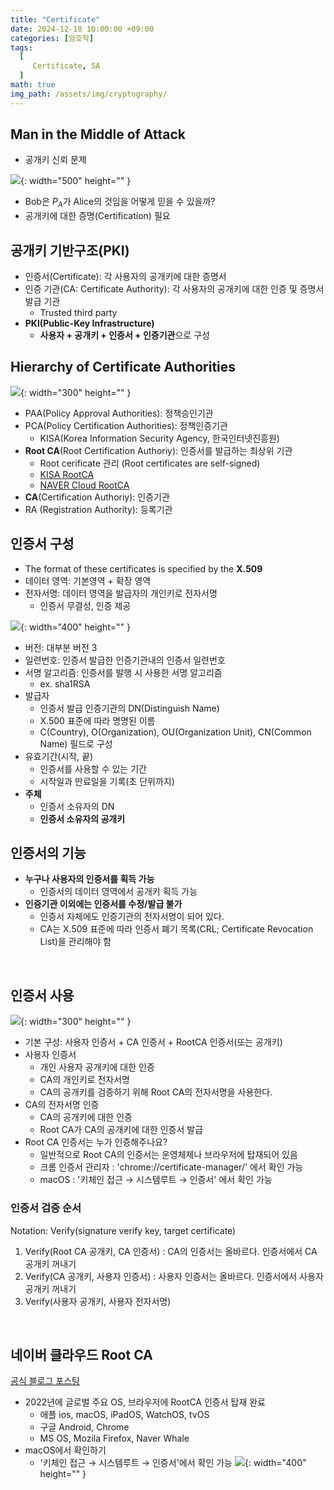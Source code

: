 ```yaml
---
title: "Certificate"
date: 2024-12-18 10:00:00 +09:00
categories: [암호학]
tags:
  [
     Certificate, SA
  ]
math: true
img_path: /assets/img/cryptography/
---
```

## Man in the Middle of Attack
- 공개키 신뢰 문제

![](16.png){: width="500" height="" }

- Bob은 $P_A$가 Alice의 것임을 어떻게 믿을 수 있을까?
- 공개키에 대한 증명(Certification) 필요

## 공개키 기반구조(PKI)
- 인증서(Certificate): 각 사용자의 공개키에 대한 증명서
- 인증 기관(CA: Certificate Authority): 각 사용자의 공개키에 대한 인증 및 증명서 발급 기관
    - Trusted third party
- **PKI(Public-Key Infrastructure)**
    - **사용자 + 공개키 + 인증서 + 인증기관**으로 구성

## Hierarchy of Certificate Authorities
![](17.jpg){: width="300" height="" }
- PAA(Policy Approval Authorities): 정책승인기관
- PCA(Policy Certification Authorities): 정책인증기관
    - KISA(Korea Information Security Agency, 한국인터넷진흥원)
- **Root CA**(Root Certification Authoriy): 인증서를 발급하는 최상위 기관
    - Root cerificate 관리 (Root certificates are self-signed)
    - [KISA RootCA](https://www.rootca.or.kr/kor/accredited/accredited03_01View.jsp?seqno=1)
    - [NAVER Cloud RootCA](https://navercloudtrust.com/)
- **CA**(Certification Authoriy): 인증기관
- RA (Registration Authority): 등록기관

## 인증서 구성
- The format of these certificates is specified by the **X.509**
- 데이터 영역: 기본영역 + 확장 영역
- 전자서명: 데이터 영역을 발급자의 개인키로 전자서명
    - 인증서 무결성, 인증 제공

![](18.png){: width="400" height="" }

- 버전: 대부분 버전 3
- 일련번호: 인증서 발급한 인증기관내의 인증서 일련번호
- 서명 알고리즘: 인증서를 발행 시 사용한 서명 알고리즘
    - ex. sha1RSA
- 발급자
    - 인증서 발급 인증기관의 DN(Distinguish Name)
    - X.500 표준에 따라 명명된 이름
    - C(Country), O(Organization), OU(Organization Unit), CN(Common Name) 필드로 구성    
- 유효기간(시작, 끝)
    - 인증서를 사용할 수 있는 기간
    - 시작일과 만료일을 기록(초 단위까지)
- **주체**
    - 인증서 소유자의 DN
    - **인증서 소유자의 공개키**

## 인증서의 기능

- **누구나 사용자의 인증서를 획득 가능**
    - 인증서의 데이터 영역에서 공개키 획득 가능
- **인증기관 이외에는 인증서를 수정/발급 불가**
    - 인증서 자체에도 인증기관의 전자서명이 되어 있다.
    - CA는 X.509 표준에 따라 인증서 폐기 목록(CRL; Certificate Revocation List)을 관리해야 함

<br>

## 인증서 사용

![](19.png){: width="300" height="" }

- 기본 구성: 사용자 인증서 + CA 인증서 + RootCA 인증서(또는 공개키)
- 사용자 인증서
    - 개인 사용자 공개키에 대한 인증
    - CA의 개인키로 전자서명
    - CA의 공개키를 검증하기 위해 Root CA의 전자서명을 사용한다.
- CA의 전자서명 인증
    - CA의 공개키에 대한 인증
    - Root CA가 CA의 공개키에 대한 인증서 발급
- Root CA 인증서는 누가 인증해주나요?
    - 일반적으로 Root CA의 인증서는 운영체제나 브라우저에 탑재되어 있음
    - 크롬 인증서 관리자 : 'chrome://certificate-manager/' 에서 확인 가능
    - macOS : '키체인 접근 → 시스템루트 → 인증서' 에서 확인 가능

### 인증서 검증 순서

Notation: Verify(signature verify key, target certificate)

1. Verify(Root CA 공개키, CA 인증서) : CA의 인증서는 올바르다. 인증서에서 CA 공개키 꺼내기
2. Verify(CA 공개키, 사용자 인증서) : 사용자 인증서는 올바르다. 인증서에서 사용자 공개키 꺼내기
3. Verify(사용자 공개키, 사용자 전자서명)

<br>

## 네이버 클라우드 Root CA
[공식 블로그 포스팅](https://blog.naver.com/PostView.naver?blogId=n_cloudplatform&logNo=222942986230)
- 2022년에 글로벌 주요 OS, 브라우저에 RootCA 인증서 탑재 완료
  - 애플 ios, macOS, iPadOS, WatchOS, tvOS
  - 구글 Android, Chrome
  - MS OS, Mozila Firefox, Naver Whale
- macOS에서 확인하기
  - '키체인 접근 → 시스템루트 → 인증서'에서 확인 가능
![](20.png){: width="400" height="" }